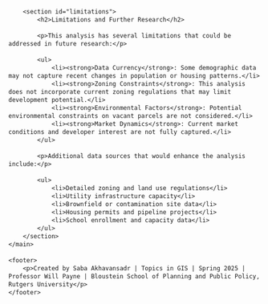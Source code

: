 <!DOCTYPE html>
<html lang="en">
<head>
    <meta charset="UTF-8">
    <meta name="viewport" content="width=device-width, initial-scale=1.0">
    <title>Comprehensive Affordable Housing Development Feasibility Analysis - Clifton, NJ</title>
    <script>
    // Remove unwanted hashtags from URL
    if (window.location.hash) {
        history.replaceState 
            ? window.history.replaceState(null, null, window.location.href.split('#')[0])
            : window.location.hash = '';
    }
    
    // Prevent automatic adding of hash to URL when clicking on headings
    document.addEventListener('DOMContentLoaded', function() {
        // Find all heading elements
        const headings = document.querySelectorAll('h1, h2, h3, h4, h5, h6');
        
        // For each heading
        headings.forEach(function(heading) {
            // Remove any existing links within the heading
            const links = heading.querySelectorAll('a');
            links.forEach(function(link) {
                // Replace the link with its inner content
                link.outerHTML = link.innerHTML;
            });
            
            // Prevent click events from adding hashtags
            heading.addEventListener('click', function(e) {
                e.preventDefault();
                return false;
            });
        });
    });
    </script>
    <style>
        /* Remove anchor links/clip icons from headings */
        .header-link, 
        h1 a, h2 a, h3 a, h4 a, h5 a, h6 a,
        h1 svg, h2 svg, h3 svg, h4 svg, h5 svg, h6 svg {
            display: none !important;
            visibility: hidden !important;
        }
        
        /* Main styles */
        * {
            box-sizing: border-box;
            margin: 0;
            padding: 0;
        }

        body {
            font-family: 'Segoe UI', Tahoma, Geneva, Verdana, sans-serif;
            line-height: 1.6;
            color: #333;
            max-width: 1200px;
            margin: 0 auto;
            padding: 20px;
            background-color: #f9f9f9;
        }
        
        .location-map {
            margin: 30px 0;
            text-align: center;
        }
        
        .location-map img {
            max-width: 70%;
            height: auto;
            margin: 0 auto;
            display: block;
            border: 1px solid #ddd;
            border-radius: 4px;
            box-shadow: 0 2px 4px rgba(0,0,0,0.1);
        }

        header {
            text-align: center;
            margin-bottom: 40px;
            padding: 30px 20px;
            background-color: #2c3e50;
            color: white;
            border-radius: 8px;
            box-shadow: 0 4px 6px rgba(0,0,0,0.1);
        }

        h1, h2, h3 {
            margin-bottom: 15px;
            color: #2c3e50;
        }

        header h1, header h2 {
            color: white;
        }

        section {
            margin-bottom: 40px;
            background-color: white;
            padding: 25px;
            border-radius: 8px;
            box-shadow: 0 2px 4px rgba(0,0,0,0.1);
        }

        .finding {
            margin-bottom: 30px;
        }

        img {
            max-width: 100%;
            height: auto;
            margin: 20px 0;
            border: 1px solid #ddd;
            border-radius: 4px;
            display: block;
        }

        table {
            width: 100%;
            border-collapse: collapse;
            margin: 20px 0;
            font-size: 0.9em;
        }

        table, th, td {
            border: 1px solid #ddd;
        }

        th, td {
            padding: 12px;
            text-align: left;
        }

        th {
            background-color: #f2f2f2;
            font-weight: bold;
        }

        tr:nth-child(even) {
            background-color: #f9f9f9;
        }

        footer {
            text-align: center;
            margin-top: 50px;
            padding: 20px;
            color: #777;
            border-top: 1px solid #ddd;
        }

        .highlight-box {
            background-color: #e8f4f8;
            padding: 15px;
            border-left: 4px solid #3498db;
            margin: 20px 0;
        }

        .conclusion-item {
            margin-bottom: 15px;
            padding-left: 20px;
            position: relative;
        }

        .conclusion-item:before {
            content: "•";
            position: absolute;
            left: 0;
            color: #3498db;
            font-weight: bold;
        }

        @media (max-width: 768px) {
            body {
                padding: 10px;
            }
            
            header, section {
                padding: 15px;
            }
            
            table {
                font-size: 0.8em;
            }
            
            th, td {
                padding: 8px;
            }
        }
    </style>
</head>
<body>
    <header>
        <h1>Affordable Housing Development Feasibility Analysis</h1>
        <h2>Clifton, New Jersey</h2>
    </header>
    
    <main>
        <section id="introduction">
            <h2>Introduction</h2>
            <p>This project analyzes the potential for affordable housing development in Clifton, New Jersey through GIS-based spatial analysis. Using demographic, economic, and land use data, this study identifies priority areas for affordable housing development based on socioeconomic need, transit accessibility, and vacant land availability.</p>
            
            <div class="location-map">
                <h3>Study Area: Clifton, New Jersey</h3>
                <img src="images/NJ_Clifton.jpg" alt="Map showing the location of Clifton in New Jersey">
            </div>
        </section>

        <section id="key-findings">
            <h2>Key Findings</h2>
            
            <div class="finding">
                <h3>Land Use Distribution and Tax Revenue</h3>
                <p>The analysis of Clifton's land use reveals that residential properties dominate the landscape, covering 52.57% of the city's total land area, while generating approximately $222 million in annual tax revenue.</p>
                <img src="images/Property Class.jpg" alt="Categorical Map of Clifton Parcels by Property Class">
                
                <table>
                    <thead>
                        <tr>
                            <th>Property Class</th>
                            <th>Property Type</th>
                            <th>Land Area (Acres)</th>
                            <th>Percentage of Total</th>
                            <th>Annual Tax Revenue</th>
                            <th>Avg Tax per Sq. Ft.</th>
                        </tr>
                    </thead>
                    <tbody>
                        <tr>
                            <td>1</td>
                            <td>Vacant Land</td>
                            <td>139.3</td>
                            <td>2.66%</td>
                            <td>$2,147,974.02</td>
                            <td>$0.35</td>
                        </tr>
                        <tr>
                            <td>15A</td>
                            <td>Public School Property</td>
                            <td>129.3</td>
                            <td>2.47%</td>
                            <td>$0</td>
                            <td>$0.00</td>
                        </tr>
                        <tr>
                            <td>15B</td>
                            <td>Other School Property</td>
                            <td>22.3</td>
                            <td>0.43%</td>
                            <td>$8,661.17</td>
                            <td>$0.01</td>
                        </tr>
                        <tr>
                            <td>15C</td>
                            <td>Public Property</td>
                            <td>315.3</td>
                            <td>6.01%</td>
                            <td>$19,467.84</td>
                            <td>$0.00</td>
                        </tr>
                        <tr>
                            <td>15D</td>
                            <td>Religious & Charitable Property</td>
                            <td>95.8</td>
                            <td>1.83%</td>
                            <td>$13,471.05</td>
                            <td>$0.00</td>
                        </tr>
                        <tr>
                            <td>15E</td>
                            <td>Cemeteries and Graveyards</td>
                            <td>189.9</td>
                            <td>3.62%</td>
                            <td>$0</td>
                            <td>$0.00</td>
                        </tr>
                        <tr>
                            <td>15F</td>
                            <td>Other Exempt properties</td>
                            <td>36.3</td>
                            <td>0.69%</td>
                            <td>$188,779.06</td>
                            <td>$0.12</td>
                        </tr>
                        <tr>
                            <td>2</td>
                            <td>Residential</td>
                            <td>2,755.9</td>
                            <td>52.57%</td>
                            <td>$222,104,426.30</td>
                            <td>$1.85</td>
                        </tr>
                        <tr>
                            <td>3A</td>
                            <td>Farms</td>
                            <td>14.4</td>
                            <td>0.28%</td>
                            <td>$17,295.09</td>
                            <td>$0.03</td>
                        </tr>
                        <tr>
                            <td>4A</td>
                            <td>Commercial</td>
                            <td>651.9</td>
                            <td>12.43%</td>
                            <td>$45,114,041.48</td>
                            <td>$1.59</td>
                        </tr>
                        <tr>
                            <td>4B</td>
                            <td>Industrial</td>
                            <td>668.0</td>
                            <td>12.74%</td>
                            <td>$31,322,155.54</td>
                            <td>$1.08</td>
                        </tr>
                        <tr>
                            <td>4C</td>
                            <td>Apartments</td>
                            <td>131.9</td>
                            <td>2.52%</td>
                            <td>$8,205,775.71</td>
                            <td>$1.43</td>
                        </tr>
                        <tr>
                            <td>5A</td>
                            <td>Class I Railroad Property</td>
                            <td>85.7</td>
                            <td>1.63%</td>
                            <td>$0</td>
                            <td>$0.00</td>
                        </tr>
                        <tr>
                            <td>5B</td>
                            <td>Class II Railroad Property</td>
                            <td>6.7</td>
                            <td>0.13%</td>
                            <td>$0</td>
                            <td>$0.00</td>
                        </tr>
                        <tr>
                            <td><strong>Total</strong></td>
                            <td></td>
                            <td><strong>5,242.7</strong></td>
                            <td><strong>100.0%</strong></td>
                            <td><strong>$309,142,047</strong></td>
                            <td></td>
                        </tr>
                    </tbody>
                </table>

                <div class="highlight-box">
                    <h4>Potential Additional Tax Revenue from Vacant Land Development:</h4>
                    <ul>
                        <li>If developed as Residential: $11,227,129.22</li>
                        <li>If developed as Commercial: $45,114,030.53</li>
                        <li>If developed as Industrial: $31,322,147.39</li>
                        <li>If developed as Apartments: $8,205,776.84</li>
                    </ul>
                </div>
            </div>
            
            <div class="finding">
                <h3>Socioeconomic and Housing Analysis</h3>
                <p>The following maps provide a comprehensive view of Clifton's socioeconomic patterns and housing characteristics, revealing important spatial relationships that inform affordable housing needs.</p>
                
                <style>
                    .map-grid {
                        display: grid;
                        grid-template-columns: 1fr 1fr;
                        grid-gap: 20px;
                        margin: 30px 0;
                    }
                    
                    .map-item {
                        display: flex;
                        flex-direction: column;
                    }
                    
                    .map-item img {
                        width: 100%;
                        height: auto;
                        object-fit: contain;
                    }
                    
                    .map-caption {
                        text-align: center;
                        font-weight: bold;
                        margin-top: 10px;
                    }
                    
                    @media (max-width: 768px) {
                        .map-grid {
                            grid-template-columns: 1fr;
                        }
                    }
                </style>
                
                <div class="map-grid">
                    <div class="map-item">
                        <img src="images/Race.jpg" alt="Racial and Ethnic Composition in Clifton, NJ">
                        <div class="map-caption">Racial and Ethnic Composition</div>
                    </div>
                    <div class="map-item">
                        <img src="images/Rent Burden.jpg" alt="Percent of Renter Households with Housing Cost Burden">
                        <div class="map-caption">Rent Burden Distribution</div>
                    </div>
                    <div class="map-item">
                        <img src="images/Income Distribution.jpg" alt="Income Distribution in Clifton, NJ">
                        <div class="map-caption">Income Distribution</div>
                    </div>
                    <div class="map-item">
                        <img src="images/Housing Occupancy.jpg" alt="Housing Occupancy and Vacancy Patterns">
                        <div class="map-caption">Housing Occupancy Patterns</div>
                    </div>
                    <div class="map-item" style="grid-column: span 2;">
                        <img src="images/Median Household Income.jpg" alt="Median Household Income in Clifton, NJ">
                        <div class="map-caption">Median Household Income</div>
                    </div>
                </div>
                
                <p>The maps reveal several key patterns:</p>
                <ul>
                    <li><strong>Housing Occupancy Patterns:</strong> Owner-occupied units (shown in teal) dominate the western portions of the city, while renter-occupied units (shown in peach) are concentrated in the eastern and central areas.</li>
                    <li><strong>Income Distribution:</strong> Significant income disparities exist across Clifton, with median household incomes ranging from over $119,300 in the western neighborhoods to less than $37,800 in the northeastern section.</li>
                    <li><strong>Housing Cost Burden:</strong> A substantial proportion of Clifton's renters experience housing cost burden, with several census tracts showing that over 66% of renter households spend 30% or more of their income on housing costs.</li>
                    <li><strong>Racial and Ethnic Patterns:</strong> Clifton's eastern neighborhoods show higher concentrations of Hispanic or Latino populations, correlating with areas of higher housing cost burden.</li>
                </ul>
            </div>
        </section>

        <section id="vacant-land-analysis">
            <h2>Vacant Land Analysis</h2>

            <div class="finding">
                <h3>Spatial Distribution of Vacant Parcels</h3>
                <p>Vacant parcels in Clifton are not randomly distributed but show distinct clustering patterns along major transportation corridors and in areas with lower land values. The choropleth map below shows the land value per square foot across Clifton, with vacant parcels highlighted in magenta.</p>
                <img src="images/Land Value.jpg" alt="Choropleth Map of Clifton Parcels by Land Value per Sq. Ft">
            </div>

            <div class="finding">
                <h3>Transit Accessibility</h3>
                <p>The analysis of transit accessibility was conducted using ESRI's Network Analyst tool to evaluate pedestrian connectivity to public transportation. Service areas were calculated to precisely delineate zones within a 0.25-mile walking distance of bus stops and a 1.0-mile walking distance of train stations, accounting for the actual street network rather than simple Euclidean distance. This methodology provides a more accurate representation of transit accessibility that reflects real-world pedestrian movement patterns.</p>
                <img src="images/Transit_Accessibility.jpg" alt="Map of Clifton Vacant Parcels by Transit Accessibility">
                
                <h3>Spatial Clustering of Public Transit</h3>
                <p>To further understand the spatial distribution of public transit in Clifton, Optimized Hot Spot Analysis was performed. This geostatistical method identifies statistically significant spatial clusters of high values (hot spots) and low values (cold spots) using the Getis-Ord Gi* statistic. The analysis reveals three distinct hot spot clusters of transit service concentration within Clifton, with the most intense clustering (99% confidence) appearing in the northeastern section of the city. These high-confidence hot spots represent areas where transit accessibility is significantly higher than would be expected by random chance, indicating strategic opportunities for transit-oriented affordable housing development.</p>
                <img src="images/Clifton OHSA.jpg" alt="Spatial Clustering of Public Transit Concentration in Clifton">
                
                <p>The hot spot analysis reinforces the transit accessibility findings by quantitatively identifying areas where multiple transit routes converge, creating nodes of exceptional connectivity. The northeastern cluster, in particular, corresponds with areas of higher housing need scores, creating an ideal intersection of transit access and affordable housing demand. These statistically significant clusters should be prioritized when considering locations for transit-oriented affordable housing development.</p>
            </div>
        </section>

        <section id="need-score">
            <h2>Affordable Housing Development Opportunities</h2>

            <div class="finding">
                <h3>Need Score Methodology</h3>
                <p>To identify priority areas for affordable housing development, a composite "Need Score" was created by normalizing and combining four key indicators:</p>
                
                <ol>
                    <li><strong>Rent Burden</strong>: Percentage of renter households spending 30% or more of income on rent</li>
                    <li><strong>Owner Burden</strong>: Percentage of owner households spending 30% or more on housing costs</li>
                    <li><strong>Low-Income Population</strong>: Percentage of households with annual income below $75,000</li>
                    <li><strong>Demographic Composition</strong>: Percentage of people of color</li>
                </ol>
                
                <p>Each indicator was normalized using min-max scaling to create a 0-1 scale:</p>
                <pre>Normalized_Value = (Raw_Value - Minimum_Value) / (Maximum_Value - Minimum_Value)</pre>
                
                <p>The Need Score was calculated as the average of the four normalized indicators:</p>
                <pre>Need_Score = (Norm_RentBurden + Norm_OwnerBurden + Norm_LowIncome + Norm_POC) / 4</pre>
            </div>

            <div class="finding">
                <h3>Priority Areas for Development</h3>
                <p>The combined analysis of Need Score and vacant parcel distribution identifies several high-priority areas for affordable housing development, particularly in the eastern and central portions of Clifton. In our site selection methodology, we prioritized municipally-owned vacant parcels to streamline development by avoiding potential condemnation proceedings and associated legal complexities. The analysis identified only two municipal vacant parcels within the study area.</p>
                
                <img src="images/Vacant_Parcels_Need_Score.jpg" alt="Target Areas for Affordable Housing Development">
            </div>

            <div class="finding">
                <h3>Where to Build Next? Multi-Criteria Evaluation of Housing Development</h3>
                <p>By overlaying transit accessibility with municipal vacant parcels and Need Score, the analysis identifies specific opportunities for transit-oriented affordable housing development. The parcel located in the north-central region emerging as the optimal development site, based on multiple criteria:</p>
    
                <ul>
                    <li>Strategic location within a census tract exhibiting high affordable housing need scores</li>
                    <li>Exceptional transit connectivity with proximity to multiple bus stops, enhancing accessibility for transit-dependent residents</li>
                    <li>Potential for integration with existing community infrastructure and services</li>
                </ul>
                
                <img src="images/Transit_Oriented.jpg" alt="Identifying Transit-Oriented Affordable Housing Opportunities">
            </div>
        </section>


<section id="vacant-site-analysis">
    <h2>Historical Analysis of Clifton Railroad Corporation Site (1995-2024)</h2>
    
    <div class="finding">
        <h3>Introduction</h3>
        <p>This analysis examines the historical transformation of the Clifton Railroad Corporation site in Clifton, New Jersey, through a chronological study of satellite imagery spanning nearly three decades. The site, encompassing 3.076 acres of land, represents a significant opportunity for affordable housing development due to its location, moderate size, and evolving usage patterns over time.</p>
    </div>

    <div class="finding">
        <h3>Past: Active Industrial Operations (1995)</h3>
        <img src="images/site-1995.jpg" alt="Clifton Railroad Corporation site in 1995" class="full-width-image">
        <p>The 1995 black and white satellite image reveals an actively functioning industrial site characteristic of mid-to-late 20th century rail operations in northern New Jersey. Key features visible in this earliest image include:</p>
        
        <ul>
            <li>Multiple large warehouse structures with distinctive long, rectangular footprints</li>
            <li>Extensive paved areas used for vehicle and material storage</li>
            <li>Clear signs of industrial activity throughout the property</li>
            <li>A well-defined operational footprint extending across the full parcel</li>
            <li>Adjacent residential neighborhoods with clear boundaries from the industrial zone</li>
        </ul>
        
        <p>During this period, Clifton's industrial corridor, which includes this site, played an important role in the regional economy. The railroad infrastructure facilitated the movement of goods and materials, supporting manufacturing and distribution activities throughout Passaic County.</p>
    </div>
    
    <div class="finding">
        <h3>Transition Period: Early Signs of Change (2010)</h3>
        <img src="images/site-2010.jpg" alt="Clifton Railroad Corporation site in 2010" class="full-width-image">
        <p>By 2010, the color satellite imagery shows notable changes to the site, marking the beginning of a transition in its usage patterns:</p>
        
        <ul>
            <li>Warehouse structures remain intact, maintaining their original configuration</li>
            <li>More clearly defined storage areas and vehicle parking zones</li>
            <li>Some sections show reduced activity compared to the 1995 image</li>
            <li>Surrounding residential areas remain stable with little apparent change</li>
            <li>Increased vegetation visible along the site periphery</li>
        </ul>
        
        <p>This transition period coincides with broader economic shifts affecting industrial properties throughout northern New Jersey. While the site maintained operational functionality, the imagery suggests a less intensive use of certain areas compared to the earlier period.</p>
    </div>
    
    <div class="finding">
        <h3>Recent Past: Declining Industrial Activity (2020)</h3>
        <img src="images/site-2020.jpg" alt="Clifton Railroad Corporation site in 2020" class="full-width-image">
        <p>The 2020 satellite image demonstrates more pronounced changes to the site's usage:</p>
        
        <ul>
            <li>Continued operation of the main warehouse structures</li>
            <li>Significantly fewer vehicles and containers visible on the property</li>
            <li>Larger portions of the site appear underutilized</li>
            <li>Some areas showing apparent disuse or reduced maintenance</li>
            <li>Greater vegetation encroachment in peripheral areas</li>
            <li>Unchanged residential context surrounding the site</li>
        </ul>
        
        <p>This period reflects the continued decline in traditional industrial activities that has affected many similar properties in the region. While the site maintains some operational aspects, the imagery indicates substantial portions no longer support intensive industrial use.</p>
    </div>
    
    <div class="finding">
        <h3>Present Conditions: Underutilization and Opportunity (2024)</h3>
        <img src="images/site-2024.jpg" alt="Clifton Railroad Corporation site in 2024" class="full-width-image">
        <p>The most recent imagery from 2024 shows further evolution of the site:</p>
        
        <ul>
            <li>Warehouse structures still present but with visible signs of reduced activity</li>
            <li>Substantially decreased vehicle and material storage</li>
            <li>Large sections appear vacant or minimally utilized</li>
            <li>Maintained access to transportation infrastructure</li>
            <li>Stable surrounding residential context</li>
            <li>Continued integration with the urban fabric of Clifton</li>
        </ul>
        
        <p>The current state of the property reflects both the challenges and opportunities facing former industrial sites in urban New Jersey. While active operations have diminished, the site retains valuable characteristics including its size, location, and existing infrastructure.</p>
    </div>
    
    <div class="finding">
        <h3>Future Potential: Transit-Oriented Affordable Housing</h3>
        <p>Based on the observed transformation over nearly three decades, this site presents compelling opportunities for redevelopment, particularly for affordable housing. Key factors supporting this potential include:</p>
        
        <div class="potential-factors">
            <div class="factor-card">
                <h4>Strategic Location</h4>
                <ul>
                    <li>Positioned between established residential neighborhoods</li>
                    <li>Proximity to commercial corridors along major roadways</li>
                    <li>Access to transportation infrastructure</li>
                    <li>Integration with the existing urban fabric</li>
                </ul>
            </div>
            
            <div class="factor-card">
                <h4>Transit Accessibility</h4>
                <ul>
                    <li>Multiple NJ Transit bus routes serve the surrounding area</li>
                    <li>Connectivity to regional transportation networks</li>
                    <li>Potential for transit-oriented development</li>
                </ul>
            </div>
            
            <div class="factor-card">
                <h4>Development Potential</h4>
                <ul>
                    <li>Moderate site size of 3.076 acres - ideal for a compact, efficient housing development</li>
                    <li>Sufficient area to accommodate 90-150 affordable housing units (depending on density, design, and parking requirements)</li>
                    <li>Existing infrastructure including utilities and access points</li>
                    <li>Relatively flat topography suitable for construction</li>
                    <li>Potential for cohesive, single-phase development given the manageable site size</li>
                </ul>
            </div>
            
            <div class="factor-card">
                <h4>Community Integration</h4>
                <ul>
                    <li>Natural extension of surrounding residential zones</li>
                    <li>Opportunity to enhance neighborhood connectivity</li>
                    <li>Potential to add community amenities lacking in the area</li>
                </ul>
            </div>
        </div>
    </div>
    
    <div class="finding">
        <h3>Implementation Considerations</h3>
        <p>While the site offers significant potential, several important factors would need addressing in any redevelopment planning:</p>
        
        <div class="implementation-considerations">
            <div class="consideration">
                <h4>1. Environmental Assessment</h4>
                <ul>
                    <li>Former industrial sites typically require environmental study</li>
                    <li>Potential remediation needs based on historical rail usage</li>
                    <li>Opportunity for brownfield redevelopment funding</li>
                </ul>
            </div>
            
            <div class="consideration">
                <h4>2. Community Engagement</h4>
                <ul>
                    <li>Involvement of surrounding neighborhoods in planning process</li>
                    <li>Assessment of local housing needs and preferences</li>
                    <li>Integration with existing community character</li>
                </ul>
            </div>
            
            <div class="consideration">
                <h4>3. Infrastructure Capacity</h4>
                <ul>
                    <li>Evaluation of utility systems to support residential conversion</li>
                    <li>Transportation impact analysis</li>
                    <li>Stormwater management assessment</li>
                </ul>
            </div>
            
            <div class="consideration">
                <h4>4. Development Efficiency</h4>
                <ul>
                    <li>At 3.076 acres, the site is an optimal size for a single-phase affordable housing project</li>
                    <li>Small enough to be financially manageable for municipal or non-profit developers</li>
                    <li>Large enough to achieve economies of scale in construction</li>
                    <li>Suitable for comprehensive rather than phased development</li>
                    <li>Potential for quicker implementation timeline compared to larger properties</li>
                </ul>
            </div>
        </div>
    </div>
    
    <div class="finding">
        <h3>Conclusion</h3>
        <div class="conclusion-box">
            <p>The Clifton Railroad Corporation site illustrates the evolution of industrial properties in northern New Jersey over recent decades. From active industrial operations in 1995 to the current underutilized state in 2024, the changes visible in satellite imagery reflect broader economic transitions affecting similar properties throughout the region.</p>
            <p>The site now presents a significant opportunity for affordable housing development that could leverage existing infrastructure and transit accessibility while addressing community needs. At 3.076 acres, it offers an ideal scale for an efficient affordable housing project - large enough to make a meaningful impact on housing availability but small enough to be financially feasible for municipal or non-profit developers. Through thoughtful planning that respects both the site's industrial heritage and its urban context, this compact property could transform from an underutilized industrial remnant to a vibrant residential community serving Clifton's future.</p>
        </div>
    </div>
</section>

<style>
    /* Styles for the vacant site analysis section */
    #vacant-site-analysis {
        margin: 40px 0;
        padding: 20px;
        background-color: white;
        border-radius: 8px;
        box-shadow: 0 2px 4px rgba(0,0,0,0.1);
    }
    
    #vacant-site-analysis h2 {
        color: #2c3e50;
        margin-bottom: 30px;
        border-bottom: 2px solid #f5f5f5;
        padding-bottom: 10px;
    }
    
    #vacant-site-analysis h3 {
        color: #2c3e50;
        margin: 25px 0 15px 0;
    }
    
    #vacant-site-analysis h4 {
        color: #3498db;
        margin: 15px 0 10px 0;
    }
    
    .finding {
        margin-bottom: 30px;
    }
    
    .full-width-image {
        width: 100%;
        height: auto;
        margin: 15px 0;
        border: 1px solid #ddd;
        border-radius: 4px;
    }
    
    .potential-factors {
        display: grid;
        grid-template-columns: repeat(2, 1fr);
        grid-gap: 20px;
        margin: 20px 0;
    }
    
    .factor-card {
        background-color: #f5f5f5;
        border-left: 4px solid #3498db;
        padding: 15px;
        border-radius: 0 4px 4px 0;
    }
    
    .implementation-considerations {
        display: grid;
        grid-template-columns: repeat(2, 1fr);
        grid-gap: 20px;
        margin: 20px 0;
    }
    
    .consideration {
        background-color: #f5f5f5;
        border-left: 4px solid #cc2e80;
        padding: 15px;
        border-radius: 0 4px 4px 0;
    }
    
    .conclusion-box {
        background-color: #e8f4f8;
        padding: 20px;
        border-left: 4px solid #3498db;
        border-radius: 0 4px 4px 0;
    }
    
    ul {
        padding-left: 20px;
        margin-bottom: 15px;
    }
    
    li {
        margin-bottom: 5px;
    }
    
    @media (max-width: 768px) {
        .potential-factors,
        .implementation-considerations {
            grid-template-columns: 1fr;
        }
    }
</style>

<section id="financial-analysis">
        <h2>Financial Feasibility Analysis</h2>
        
        <div class="finding">
            <h3>Development Overview</h3>
            <p>Based on the site analysis of the 3.076-acre Clifton Railroad Corporation property, this financial feasibility study models a 120-unit mixed-income affordable housing development. The project leverages Low-Income Housing Tax Credits (LIHTC) and multiple funding sources to create housing affordable to residents earning 30-60% of Area Median Income (AMI).</p>
            
            <!-- Key Metrics Dashboard -->
            <div class="metrics-dashboard">
                <div class="metric-card">
                    <div class="metric-icon">🏗️</div>
                    <h4>Total Development Cost</h4>
                    <span class="metric-value">$36.8M</span>
                    <span class="metric-detail">$306,638 per unit • $329.72 per sq ft</span>
                </div>

                <div class="metric-card">
                    <div class="metric-icon">💰</div>
                    <h4>Net Operating Income</h4>
                    <span class="metric-value">$1.09M</span>
                    <span class="metric-detail">63.3% of revenue • $760 per unit/month</span>
                </div>

                <div class="metric-card">
                    <div class="metric-icon">📊</div>
                    <h4>Debt Coverage Ratio</h4>
                    <span class="metric-value">1.57</span>
                    <span class="metric-detail">Above 1.20 requirement • Strong coverage</span>
                </div>

                <div class="metric-card">
                    <div class="metric-icon">🌟</div>
                    <h4>Economic Impact</h4>
                    <span class="metric-value">$1.86M</span>
                    <span class="metric-detail">Annual local impact • 195 permanent jobs</span>
                </div>
            </div>
        </div>

        <!-- Tabbed Financial Analysis -->
        <div class="financial-tabs">
            <nav class="tab-nav">
                <button class="tab-button active" onclick="showTab('development-costs')">Development Costs</button>
                <button class="tab-button" onclick="showTab('funding-sources')">Funding Sources</button>
                <button class="tab-button" onclick="showTab('unit-mix')">Unit Mix</button>
                <button class="tab-button" onclick="showTab('proforma-15yr')">15-Year Proforma</button>
                <button class="tab-button" onclick="showTab('economic-impact')">Economic Impact</button>
                <button class="tab-button" onclick="showTab('risk-analysis')">Risk Analysis</button>
            </nav>
            
            <div class="tab-content">
                <!-- Development Costs Tab -->
                <div id="development-costs" class="tab-panel active">
                    <h3>Development Cost Analysis</h3>
                    <table class="financial-table">
                        <thead>
                            <tr>
                                <th>Cost Category</th>
                                <th>Unit Cost/sq ft</th>
                                <th>Quantity</th>
                                <th>Total Cost</th>
                                <th>% of Total</th>
                            </tr>
                        </thead>
                        <tbody>
                            <tr>
                                <td><strong>Land Acquisition</strong></td>
                                <td>$15</td>
                                <td>133,990 sq ft</td>
                                <td class="currency">$2,009,850</td>
                                <td class="percentage">5.46%</td>
                            </tr>
                            <tr>
                                <td><strong>Site Preparation & Remediation</strong></td>
                                <td>$25</td>
                                <td>133,990 sq ft</td>
                                <td class="currency">$3,349,750</td>
                                <td class="percentage">9.10%</td>
                            </tr>
                            <tr>
                                <td><strong>Hard Costs</strong></td>
                                <td></td>
                                <td></td>
                                <td class="currency"></td>
                                <td class="percentage"></td>
                            </tr>
                            <tr>
                                <td style="padding-left: 20px;">1BR Units (42 × 750 sq ft)</td>
                                <td>$210</td>
                                <td>31,500 sq ft</td>
                                <td class="currency">$6,615,000</td>
                                <td class="percentage">17.98%</td>
                            </tr>
                            <tr>
                                <td style="padding-left: 20px;">2BR Units (48 × 950 sq ft)</td>
                                <td>$200</td>
                                <td>45,600 sq ft</td>
                                <td class="currency">$9,120,000</td>
                                <td class="percentage">24.78%</td>
                            </tr>
                            <tr>
                                <td style="padding-left: 20px;">3BR Units (30 × 1,150 sq ft)</td>
                                <td>$190</td>
                                <td>34,500 sq ft</td>
                                <td class="currency">$6,555,000</td>
                                <td class="percentage">17.81%</td>
                            </tr>
                            <tr class="subtotal-row">
                                <td><strong>Hard Costs Subtotal</strong></td>
                                <td></td>
                                <td>111,600 sq ft</td>
                                <td class="currency">$22,480,000</td>
                                <td class="percentage">61.09%</td>
                            </tr>
                              <tr>
                                <td><strong>Soft Costs</strong></td>
                                <td></td>
                                <td></td>
                                <td class="currency"></td>
                                <td class="percentage"></td>
                            </tr>
                            <tr>
                                <td style="padding-left: 20px;">Architecture & Engineering</td>
                                <td>8% of hard costs</td>
                                <td></td>
                                <td class="currency">$1,798,400</td>
                                <td class="percentage">4.89%</td>
                            </tr>
                            <tr>
                                <td style="padding-left: 20px;">Legal & Professional</td>
                                <td>2% of hard costs</td>
                                <td></td>
                                <td class="currency">$449,600</td>
                                <td class="percentage">1.22%</td>
                            </tr>
                            <tr>
                                <td style="padding-left: 20px;">Developer Fee</td>
                                <td>15% of hard costs</td>
                                <td></td>
                                <td class="currency">$3,372,000</td>
                                <td class="percentage">9.16%</td>
                            </tr>
                            <tr>
                                <td style="padding-left: 20px;">Construction Financing</td>
                                <td>3% of Total Cost</td>
                                <td></td>
                                <td class="currency">$1,912,906</td>
                                <td class="percentage">5.20%</td>
                            </tr>
                            <tr>
                                <td style="padding-left: 20px;">Permits & Impact Fees</td>
                                <td>$2,500 / Unit</td>
                                <td>120 Units</td>
                                <td class="currency">$300,000</td>
                                <td class="percentage">0.82%</td>
                            </tr>
                             <tr>
                                <td style="padding-left: 20px;">Contingency</td>
                                <td>5% of Hard Costs</td>
                                <td></td>
                                <td class="currency">$1,124,000</td>
                                <td class="percentage">3.05%</td>
                            </tr>
                             <tr class="subtotal-row">
                                <td><strong>Soft Costs Subtotal</strong></td>
                                <td></td>
                                <td></td>
                                <td class="currency">$8,956,906</td>
                                <td class="percentage">24.34%</td>
                            </tr>
                            <tr class="total-row">
                                <td><strong>TOTAL DEVELOPMENT COST</strong></td>
                                <td></td>
                                <td>120 units</td>
                                <td class="currency">$36,796,506</td>
                                <td class="percentage">100.00%</td>
                            </tr>
                        </tbody>
                    </table>
                </div>

                <!-- Funding Sources Tab -->
                <div id="funding-sources" class="tab-panel">
                    <h3>Capital Stack & Funding Sources</h3>
                    <table class="financial-table">
                        <thead>
                            <tr>
                                <th>Funding Source</th>
                                <th>Amount</th>
                                <th>% of Total</th>
                                <th>Terms</th>
                                <th>Notes</th>
                            </tr>
                        </thead>
                        <tbody>
                            <tr class="highlight-row">
                                <td><strong>Low-Income Housing Tax Credits (LIHTC)</strong></td>
                                <td class="currency">$16,560,000</td>
                                <td class="percentage">45.00%</td>
                                <td>9% credits syndicated to equity investors, 30-year compliance</td>
                                <td>Primary equity source</td>
                            </tr>
                            <tr>
                                <td>Construction-to-Permanent Loan</td>
                                <td class="currency">$9,200,000</td>
                                <td class="percentage">25.00%</td>
                                <td>6.5% interest, 30-year amortization</td>
                                <td>Bank financing (Subject to NOI and DSCR sizing)</td>
                            </tr>
                            <tr>
                                <td>New Jersey Housing Trust Fund</td>
                                <td class="currency">$3,680,000</td>
                                <td class="percentage">10.00%</td>
                                <td>0% interest, 30-year term</td>
                                <td>Gap financing</td>
                            </tr>
                            <tr>
                                <td>HOME Investment Partnerships</td>
                                <td class="currency">$2,940,000</td>
                                <td class="percentage">7.99%</td>
                                <td>0% interest, deferred payment</td>
                                <td>Federal subsidy</td>
                            </tr>
                            <tr>
                                <td>Deferred Developer Fee (DDF)</td>
                                <td class="currency">$2,946,506</td>
                                <td class="percentage">8.01%</td>
                                <td>Equity contribution</td>
                                <td>Repaid from project cash flow over time</td>
                            </tr>
                            <tr>
                                <td>Developer Equity</td>
                                <td class="currency">$1,470,000</td>
                                <td class="percentage">3.99%</td>
                                <td>Equity contribution</td>
                                <td>Developer investment</td>
                            </tr>
                            <tr class="total-row">
                                <td><strong>TOTAL FUNDING</strong></td>
                                <td class="currency"><strong>$36,796,506</strong></td>
                                <td class="percentage"><strong>100.00%</strong></td>
                                <td></td>
                                <td></td>
                            </tr>
                        </tbody>
                    </table>
                    
                    <div class="highlight-box">
                        <h4>Financing Strategy</h4>
                        <p>The capital stack leverages multiple public funding sources to minimize debt service and maintain long-term affordability. LIHTC equity provides nearly half of total funding, while soft loans from state and federal programs reduce interest burden.</p>
                    </div>
                </div>

                <!-- Unit Mix Tab -->
                <div id="unit-mix" class="tab-panel">
                    <h3>Unit Mix & Affordability Structure</h3>
                    
                    <div class="metric-grid">
                        <div class="metric-box">
                            <h4>Total Units</h4>
                            <div class="value">120</div>
                        </div>
                        <div class="metric-box">
                            <h4>Total Sq Ft</h4>
                            <div class="value">111,600</div>
                        </div>
                        <div class="metric-box">
                            <h4>Annual Rent Revenue</h4>
                            <div class="value">$1.82M</div>
                        </div>
                        <div class="metric-box">
                            <h4>Average Rent</h4>
                            <div class="value">$1,264</div>
                        </div>
                    </div>
                    
                    <table class="financial-table">
                        <thead>
                            <tr>
                                <th>Unit Type</th>
                                <th>Count</th>
                                <th>Sq Ft</th>
                                <th>AMI Level</th>
                                <th>Max Income</th>
                                <th>Max Rent</th>
                                <th>Annual Revenue</th>
                            </tr>
                        </thead>
                        <tbody>
                            <tr class="highlight-row">
                                <td><strong>1BR Units</strong></td>
                                <td><strong>42</strong></td>
                                <td>750</td>
                                <td></td>
                                <td></td>
                                <td></td>
                                <td class="currency"><strong>$546,552</strong></td>
                            </tr>
                            <tr>
                                <td style="padding-left: 20px;">30% AMI</td>
                                <td>14</td>
                                <td>750</td>
                                <td>30%</td>
                                <td>$28,800</td>
                                <td>$720</td>
                                <td class="currency">$120,960</td>
                            </tr>
                            <tr>
                                <td style="padding-left: 20px;">40% AMI</td>
                                <td>10</td>
                                <td>750</td>
                                <td>40%</td>
                                <td>$38,400</td>
                                <td>$1,028</td>
                                <td class="currency">$123,360</td>
                            </tr>
                            <tr>
                                <td style="padding-left: 20px;">50% AMI</td>
                                <td>10</td>
                                <td>750</td>
                                <td>50%</td>
                                <td>$48,000</td>
                                <td>$1,285</td>
                                <td class="currency">$154,200</td>
                            </tr>
                            <tr>
                                <td style="padding-left: 20px;">60% AMI</td>
                                <td>8</td>
                                <td>750</td>
                                <td>60%</td>
                                <td>$57,600</td>
                                <td>$1,542</td>
                                <td class="currency">$148,032</td>
                            </tr>
                            <tr class="highlight-row">
                                <td><strong>2BR Units</strong></td>
                                <td><strong>48</strong></td>
                                <td>950</td>
                                <td></td>
                                <td></td>
                                <td></td>
                                <td class="currency"><strong>$742,872</strong></td>
                            </tr>
                            <tr>
                                <td style="padding-left: 20px;">30% AMI</td>
                                <td>16</td>
                                <td>950</td>
                                <td>30%</td>
                                <td>$32,910</td>
                                <td>$823</td>
                                <td class="currency">$158,016</td>
                            </tr>
                            <tr>
                                <td style="padding-left: 20px;">40% AMI</td>
                                <td>12</td>
                                <td>950</td>
                                <td>40%</td>
                                <td>$43,880</td>
                                <td>$1,234</td>
                                <td class="currency">$177,696</td>
                            </tr>
                            <tr>
                                <td style="padding-left: 20px;">50% AMI</td>
                                <td>10</td>
                                <td>950</td>
                                <td>50%</td>
                                <td>$54,850</td>
                                <td>$1,542</td>
                                <td class="currency">$185,040</td>
                            </tr>
                            <tr>
                                <td style="padding-left: 20px;">60% AMI</td>
                                <td>10</td>
                                <td>950</td>
                                <td>60%</td>
                                <td>$65,820</td>
                                <td>$1,851</td>
                                <td class="currency">$222,120</td>
                            </tr>
                            <tr class="highlight-row">
                                <td><strong>3BR Units</strong></td>
                                <td><strong>30</strong></td>
                                <td>1,150</td>
                                <td></td>
                                <td></td>
                                <td></td>
                                <td class="currency"><strong>$530,328</strong></td>
                            </tr>
                            <tr>
                                <td style="padding-left: 20px;">30% AMI</td>
                                <td>10</td>
                                <td>1,150</td>
                                <td>30%</td>
                                <td>$37,020</td>
                                <td>$926</td>
                                <td class="currency">$111,120</td>
                            </tr>
                            <tr>
                                <td style="padding-left: 20px;">40% AMI</td>
                                <td>8</td>
                                <td>1,150</td>
                                <td>40%</td>
                                <td>$49,360</td>
                                <td>$1,426</td>
                                <td class="currency">$136,896</td>
                            </tr>
                            <tr>
                                <td style="padding-left: 20px;">50% AMI</td>
                                <td>6</td>
                                <td>1,150</td>
                                <td>50%</td>
                                <td>$61,700</td>
                                <td>$1,782</td>
                                <td class="currency">$128,304</td>
                            </tr>
                            <tr>
                                <td style="padding-left: 20px;">60% AMI</td>
                                <td>6</td>
                                <td>1,150</td>
                                <td>60%</td>
                                <td>$74,040</td>
                                <td>$2,139</td>
                                <td class="currency">$154,008</td>
                            </tr>
                            <tr class="total-row">
                                <td><strong>TOTAL PROJECT</strong></td>
                                <td><strong>120</strong></td>
                                <td><strong>111,600</strong></td>
                                <td></td>
                                <td></td>
                                <td></td>
                                <td class="currency"><strong>$1,819,752</strong></td>
                            </tr>
                        </tbody>
                    </table>
                    
                    <div class="highlight-box">
                        <h4>Affordability Distribution</h4>
                        <ul>
                            <li><strong>30% AMI Units:</strong> 40 units (33.3%) - Extremely low income households</li>
                            <li><strong>40% AMI Units:</strong> 30 units (25.0%) - Very low income households</li>
                            <li><strong>50% AMI Units:</strong> 26 units (21.7%) - Low income households</li>
                            <li><strong>60% AMI Units:</strong> 24 units (20.0%) - Moderate income households</li>
                        </ul>
                        <p><strong>100% of units</strong> serve households earning 60% or less of Area Median Income, ensuring deep affordability and LIHTC compliance.</p>
                    </div>
                </div>

                <!-- 15-Year Proforma Tab -->
                <div id="proforma-15yr" class="tab-panel">
                    <h3>15-Year Financial Proforma</h3>
                    
                    <div class="proforma-assumptions">
                        <h4>Key Assumptions</h4>
                        <div class="assumptions-grid">
                            <div class="assumption-box">
                                <strong>Annual Rent Growth:</strong> <span id="rentGrowthDisplay">2.0%</span>
                            </div>
                            <div class="assumption-box">
                                <strong>Operating Expense Growth:</strong> <span id="expenseGrowthDisplay">3.0%</span>
                            </div>
                            <div class="assumption-box">
                                <strong>Vacancy Rate:</strong> <span id="vacancyRateDisplay">5.0%</span>
                            </div>
                            <div class="assumption-box">
                                <strong>Interest Rate:</strong> <span id="interestRateDisplay">6.5%</span>
                            </div>
                        </div>
                    </div>

                    <div class="proforma-controls">
                        <h4>Adjust Assumptions</h4>
                        <div class="control-group">
                            <label>Rent Growth (%):</label>
                            <input type="number" id="rentGrowth" value="2.0" step="0.1" min="0" max="10" onchange="updateProforma()">
                        </div>
                        <div class="control-group">
                            <label>Expense Growth (%):</label>
                            <input type="number" id="expenseGrowth" value="3.0" step="0.1" min="0" max="10" onchange="updateProforma()">
                        </div>
                        <div class="control-group">
                            <label>Vacancy Rate (%):</label>
                            <input type="number" id="vacancyRate" value="5.0" step="0.1" min="0" max="20" onchange="updateProforma()">
                        </div>
                        <div class="control-group">
                            <label>Interest Rate (%):</label>
                            <input type="number" id="interestRate" value="6.5" step="0.1" min="3" max="12" onchange="updateProforma()">
                        </div>
                    </div>

                    <div class="proforma-table-container">
                        <table class="financial-table" id="proformaTable">
                            <!-- Table will be generated by JavaScript -->
                        </table>
                    </div>

                    <div class="proforma-summary" id="proformaSummary">
                        <!-- Summary metrics will be generated by JavaScript -->
                    </div>
                </div>

                <!-- Economic Impact Tab -->
                <div id="economic-impact" class="tab-panel">
                    <h3>Economic Impact Assessment</h3>
                    <table class="financial-table">
                        <thead>
                            <tr>
                                <th>Impact Category</th>
                                <th>Annual Value</th>
                                <th>One-Time Value</th>
                                <th>Description</th>
                            </tr>
                        </thead>
                        <tbody>
                            <tr>
                                <td>Property Tax Revenue</td>
                                <td class="currency">$114,280</td>
                                <td></td>
                                <td>6.28% PILOT rate under Long-Term Tax Exemption</td>
                            </tr>
                            <tr>
                                <td>Construction Jobs</td>
                                <td></td>
                                <td class="currency">$22,777,000</td>
                                <td>195 jobs × $32.09/hour × 2,080 hours × 1.75 years</td>
                            </tr>
                            <tr>
                                <td>Permanent Jobs</td>
                                <td class="currency">$195,000</td>
                                <td></td>
                                <td>Property management, maintenance (3 FTE)</td>
                            </tr>
                            <tr>
                                <td>Local Spending Multiplier</td>
                                <td class="currency">$1,555,200</td>
                                <td></td>
                                <td>120 households × $1,080/month spending</td>
                            </tr>
                            <tr>
                                <td>School Impact Fee</td>
                                <td></td>
                                <td class="currency">$180,000</td>
                                <td>$1,500 per unit school impact fee</td>
                            </tr>
                            <tr class="total-row">
                                <td><strong>TOTAL IMPACT</strong></td>
                                <td class="currency">$1,864,480</td>
                                <td class="currency">$22,957,000</td>
                                <td></td>
                            </tr>
                        </tbody>
                    </table>
                    
                    <div class="highlight-box">
                        <h4>Community Benefits</h4>
                        <ul>
                            <li><strong>$45,000 annual property tax savings</strong> through PILOT agreement vs. full taxation</li>
                            <li><strong>110 direct construction jobs</strong> and $11.5 million in construction wages</li>
                            <li><strong>Affordable housing for 120 families</strong> earning 30-60% of Area Median Income</li>
                        </ul>
                    </div>
                </div>

                <!-- Risk Analysis Tab -->
                <div id="risk-analysis" class="tab-panel">
                    <h3>Risk Analysis and Sensitivity Testing</h3>
                    
                    <h4>Break-Even Analysis</h4>
                    <table class="financial-table">
                        <thead>
                            <tr>
                                <th>Metric</th>
                                <th>Break-Even Point</th>
                                <th>Current Performance</th>
                                <th>Safety Margin</th>
                            </tr>
                        </thead>
                        <tbody>
                            <tr>
                                <td>Occupancy Rate</td>
                                <td>73.21%</td>
                                <td>95%</td>
                                <td class="currency">21.79%</td>
                            </tr>
                            <tr>
                                <td>Average Rent</td>
                                <td>$974</td>
                                <td>$1,264</td>
                                <td class="currency">$290</td>
                            </tr>
                            <tr>
                                <td>Operating Expense Ratio</td>
                                <td>59.6%</td>
                                <td>36.70%</td>
                                <td class="currency">22.94%</td>
                            </tr>
                        </tbody>
                    </table>
                    
                    <h4>Scenario Analysis</h4>
                    <table class="financial-table">
                        <thead>
                            <tr>
                                <th>Scenario</th>
                                <th>Occupancy</th>
                                <th>Avg Rent</th>
                                <th>NOI</th>
                                <th>DSCR</th>
                            </tr>
                        </thead>
                        <tbody>
                            <tr class="highlight-row">
                                <td><strong>Base Case</strong></td>
                                <td>95.0%</td>
                                <td>$1,264</td>
                                <td class="currency">$1,094,308</td>
                                <td>1.57</td>
                            </tr>
                            <tr>
                                <td>Conservative</td>
                                <td>90.0%</td>
                                <td>$1,264</td>
                                <td class="currency">$1,003,364</td>
                                <td>1.44</td>
                            </tr>
                            <tr>
                                <td>Rent Stress</td>
                                <td>95.0%</td>
                                <td>$1,100</td>
                                <td class="currency">$858,508</td>
                                <td>1.23</td>
                            </tr>
                            <tr>
                                <td>Break-Even</td>
                                <td>73.2%</td>
                                <td>$1,264</td>
                                <td class="currency">$697,803</td>
                                <td>1.00</td>
                            </tr>
                        </tbody>
                    </table>
                </div>
            </div>
        </div>
    </section>

    <!-- Add the required CSS and JavaScript -->
    <style>
        /* Financial Analysis Styles */
        #financial-analysis {
            margin: 40px 0;
        }

        .metrics-dashboard {
            display: grid;
            grid-template-columns: repeat(auto-fit, minmax(250px, 1fr));
            gap: 1.5rem;
            margin: 2rem 0;
        }

        .metric-card {
            background: rgba(255, 255, 255, 0.95);
            backdrop-filter: blur(10px);
            padding: 1.5rem;
            border-radius: 10px;
            text-align: center;
            box-shadow: 0 4px 20px rgba(0, 0, 0, 0.1);
            border: 1px solid rgba(255, 255, 255, 0.2);
            transition: transform 0.3s ease;
            position: relative;
            overflow: hidden;
        }

        .metric-card::before {
            content: '';
            position: absolute;
            top: 0;
            left: 0;
            right: 0;
            height: 3px;
            background: linear-gradient(90deg, #3498db, #2ecc71);
        }

        .metric-card:hover {
            transform: translateY(-3px);
        }

        .metric-card h4 {
            color: #2c3e50;
            margin: 0 0 1rem 0;
            font-size: 0.9rem;
            font-weight: 600;
            text-transform: uppercase;
            letter-spacing: 0.5px;
        }

        .metric-value {
            display: block;
            font-size: 2rem;
            font-weight: bold;
            margin: 0.5rem 0;
            color: #27ae60;
        }

        .metric-detail {
            color: #7f8c8d;
            font-size: 0.85rem;
            margin-top: 0.5rem;
        }

        .metric-icon {
            font-size: 2rem;
            margin-bottom: 0.5rem;
        }

        .financial-tabs {
            background: white;
            border-radius: 8px;
            box-shadow: 0 2px 10px rgba(0,0,0,0.1);
            overflow: hidden;
            margin-top: 2rem;
        }

        .tab-nav {
            display: flex;
            background: #34495e;
            overflow-x: auto;
            scrollbar-width: none;
            -ms-overflow-style: none;
        }

        .tab-nav::-webkit-scrollbar {
            display: none;
        }

        .tab-button {
            background: none;
            border: none;
            padding: 1rem 1.5rem;
            color: #bdc3c7;
            cursor: pointer;
            transition: all 0.3s ease;
            white-space: nowrap;
            font-size: 0.9rem;
            font-weight: 500;
            border-bottom: 3px solid transparent;
        }

        .tab-button:hover {
            background: rgba(255,255,255,0.1);
            color: white;
        }

        .tab-button.active {
            background: rgba(255,255,255,0.1);
            color: white;
            border-bottom-color: #3498db;
        }

        .tab-content {
            padding: 0;
        }

        .tab-panel {
            display: none;
            padding: 2rem;
            animation: fadeIn 0.3s ease-in;
        }

        .tab-panel.active {
            display: block;
        }

        @keyframes fadeIn {
            from { opacity: 0; transform: translateY(10px); }
            to { opacity: 1; transform: translateY(0); }
        }

        .financial-table {
            width: 100%;
            border-collapse: collapse;
            margin-top: 1rem;
        }

        .financial-table th {
            background: #3498db;
            color: white;
            padding: 12px 15px;
            text-align: left;
            font-weight: 600;
            font-size: 0.9rem;
        }

        .financial-table td {
            padding: 10px 15px;
            border-bottom: 1px solid #ecf0f1;
            font-size: 0.9rem;
        }

        .financial-table tr:hover {
            background: #f8f9fa;
        }

        .highlight-row {
            background: #e8f6f3 !important;
            font-weight: 600;
        }

        .subtotal-row {
            background: #f0f6ff !important;
            font-weight: 600;
            border-top: 1px solid #3498db;
        }

        .total-row {
            background: #e8f4fd !important;
            font-weight: bold;
            border-top: 2px solid #2c5aa0;
        }

        .currency {
            color: #27ae60;
            font-weight: 600;
        }

        .percentage {
            color: #8e44ad;
            font-weight: 600;
        }

        .negative {
            color: #e74c3c;
        }

        .metric-grid {
            display: grid;
            grid-template-columns: repeat(auto-fit, minmax(150px, 1fr));
            gap: 1rem;
            margin: 1rem 0;
        }

        .metric-box {
            background: #f8f9fa;
            padding: 1rem;
            border-radius: 6px;
            text-align: center;
            border-left: 4px solid #3498db;
        }

        .metric-box h4 {
            margin: 0 0 0.5rem 0;
            color: #2c3e50;
            font-size: 0.8rem;
        }

        .metric-box .value {
            font-size: 1.3rem;
            font-weight: bold;
            color: #27ae60;
        }

        /* Proforma-specific styles */
        .proforma-assumptions {
            background: #f8f9fa;
            padding: 1rem;
            border-radius: 6px;
            margin-bottom: 1.5rem;
        }

        .assumptions-grid {
            display: grid;
            grid-template-columns: repeat(auto-fit, minmax(180px, 1fr));
            gap: 1rem;
            margin-top: 1rem;
        }

        .assumption-box {
            background: white;
            padding: 0.75rem;
            border-radius: 4px;
            border-left: 3px solid #3498db;
            font-size: 0.9rem;
        }

        .proforma-controls {
            background: #f8f9fa;
            padding: 1rem;
            border-radius: 6px;
            margin-bottom: 1.5rem;
        }

        .control-group {
            display: inline-block;
            margin-right: 1.5rem;
            margin-bottom: 0.5rem;
        }

        .control-group label {
            display: block;
            margin-bottom: 0.3rem;
            font-weight: 600;
            color: #2c3e50;
            font-size: 0.85rem;
        }

        .control-group input {
            padding: 0.4rem;
            border: 1px solid #ddd;
            border-radius: 4px;
            width: 80px;
            font-size: 0.9rem;
        }

        .proforma-table-container {
            overflow-x: auto;
            margin: 1.5rem 0;
        }

        .proforma-summary {
            display: grid;
            grid-template-columns: repeat(auto-fit, minmax(150px, 1fr));
            gap: 1rem;
            margin-top: 1.5rem;
        }

        .summary-metric {
            background: #f8f9fa;
            padding: 1rem;
            border-radius: 6px;
            text-align: center;
            border-left: 4px solid #27ae60;
        }

        .summary-metric h5 {
            margin: 0 0 0.5rem 0;
            color: #2c3e50;
            font-size: 0.8rem;
        }

        .summary-metric .value {
            font-size: 1.2rem;
            font-weight: bold;
            color: #27ae60;
        }

        @media (max-width: 768px) {
            .metrics-dashboard {
                grid-template-columns: 1fr;
                gap: 1rem;
            }
            
            .tab-nav {
                flex-direction: column;
            }
            
            .tab-button {
                text-align: left;
            }
            
            .tab-panel {
                padding: 1rem;
            }
            
            .financial-table {
                font-size: 0.8rem;
            }
            
            .financial-table th,
            .financial-table td {
                padding: 8px 10px;
            }

            .assumptions-grid {
                grid-template-columns: 1fr;
            }
    
            .control-group {
                display: block;
                margin-bottom: 1rem;
            }
        }
    </style>

    <!-- REPLACE YOUR ENTIRE <script> SECTION WITH THIS: -->

<script>
        // Base year data from our analysis
        const baseProformaData = {
            grossRent: 1819752,
            vacancy: 90988,
            effectiveGrossIncome: 1728764,
            propertyManagement: 103726,
            maintenance: 172876,
            utilities: 60507,
            insurance: 44948,
            propertyTaxes: 155589,
            administrative: 36304,
            reserves: 60507,
            totalOpex: 634457,
            noi: 1094308,
            loanAmount: 9200000,
            interestRate: 6.5,
            loanTerm: 30
        };

        function calculateDebtService(loanAmount, interestRate, termYears) {
            const monthlyRate = interestRate / 100 / 12;
            const numPayments = termYears * 12;
            const monthlyPayment = loanAmount * (monthlyRate * Math.pow(1 + monthlyRate, numPayments)) / (Math.pow(1 + monthlyRate, numPayments) - 1);
            return monthlyPayment * 12;
        }

        function generateProformaData() {
            const rentGrowthElement = document.getElementById('rentGrowth');
            const expenseGrowthElement = document.getElementById('expenseGrowth');
            const vacancyRateElement = document.getElementById('vacancyRate');
            const interestRateElement = document.getElementById('interestRate');

            const rentGrowth = rentGrowthElement ? parseFloat(rentGrowthElement.value) / 100 : 0.02;
            const expenseGrowth = expenseGrowthElement ? parseFloat(expenseGrowthElement.value) / 100 : 0.03;
            const vacancyRate = vacancyRateElement ? parseFloat(vacancyRateElement.value) / 100 : 0.05;
            const interestRate = interestRateElement ? parseFloat(interestRateElement.value) : 6.5;

            const debtService = calculateDebtService(baseProformaData.loanAmount, interestRate, baseProformaData.loanTerm);

            // Base year individual expense items
            const baseExpenses = {
                propertyManagement: 103726,
                maintenance: 172876,
                utilities: 60507,
                insurance: 44948,
                propertyTaxes: 155589,
                administrative: 36304,
                reserves: 60507
            };

            let proformaData = [];
    
            for (let year = 1; year <= 15; year++) {
                const rentGrowthFactor = Math.pow(1 + rentGrowth, year - 1);
                const expenseGrowthFactor = Math.pow(1 + expenseGrowth, year - 1);

                // Revenue calculations
                const grossRent = baseProformaData.grossRent * rentGrowthFactor;
                const vacancy = grossRent * vacancyRate;
                const effectiveGrossIncome = grossRent - vacancy;

                // Individual operating expense calculations
                const propertyManagement = baseExpenses.propertyManagement * expenseGrowthFactor;
                const maintenance = baseExpenses.maintenance * expenseGrowthFactor;
                const utilities = baseExpenses.utilities * expenseGrowthFactor;
                const insurance = baseExpenses.insurance * expenseGrowthFactor;
                const propertyTaxes = baseExpenses.propertyTaxes * expenseGrowthFactor;
                const administrative = baseExpenses.administrative * expenseGrowthFactor;
                const reserves = baseExpenses.reserves * expenseGrowthFactor;

                const totalOpex = propertyManagement + maintenance + utilities + insurance + propertyTaxes + administrative + reserves;
                const noi = effectiveGrossIncome - totalOpex;
                const dscr = noi / debtService;
                const cashFlow = noi - debtService;

                proformaData.push({
                    year,
                    grossRent,
                    vacancy,
                    effectiveGrossIncome,
                    propertyManagement,
                    maintenance,
                    utilities,
                    insurance,
                    propertyTaxes,
                    administrative,
                    reserves,
                    totalOpex,
                    noi,
                    debtService,
                    cashFlow,
                    dscr
                });
            }

            return proformaData;
        }

        function formatCurrency(amount) {
            return new Intl.NumberFormat('en-US', {
                style: 'currency',
                currency: 'USD',
                minimumFractionDigits: 0,
                maximumFractionDigits: 0
            }).format(amount);
        }

        function renderProformaTable(data) {
            const table = document.getElementById('proformaTable');
            if (!table) return;
    
            // Ensure we have exactly 15 years of data
            if (data.length !== 15) {
                console.error('Expected 15 years of data, got:', data.length);
                return;
            }

            // Calculate Cap Rate on Cost for each year
            const totalDevCost = 36796506; // Total development cost
    
            let html = `
                <thead>
                    <tr>
                        <th style="min-width: 200px;">Year</th>
                        ${data.map(d => `<th style="min-width: 100px;">Year ${d.year}</th>`).join('')}
                    </tr>
                </thead>
                <tbody>
                    <tr class="highlight-row">
                        <td><strong>Gross Rental Income</strong></td>
                        ${data.map(d => `<td class="currency">${formatCurrency(d.grossRent)}</td>`).join('')}
                    </tr>
                    <tr>
                        <td>Less: Vacancy (5%)</td>
                        ${data.map(d => `<td class="negative">(${formatCurrency(d.vacancy)})</td>`).join('')}
                    </tr>
                    <tr class="subtotal-row">
                        <td><strong>Effective Gross Income (EGI)</strong></td>
                        ${data.map(d => `<td class="currency"><strong>${formatCurrency(d.effectiveGrossIncome)}</strong></td>`).join('')}
                    </tr>
                    <tr><td colspan="${data.length + 1}" style="height: 5px; border: none; background: #f0f0f0;"></td></tr>
                    <tr class="category-header">
                        <td><strong>OPERATING EXPENSES</strong></td>
                        ${data.map(d => `<td></td>`).join('')}
                    </tr>
                    <tr>
                        <td>Property Management</td>
                        ${data.map(d => `<td>${formatCurrency(d.propertyManagement)}</td>`).join('')}
                    </tr>
                    <tr>
                        <td>Maintenance & Repairs</td>
                        ${data.map(d => `<td>${formatCurrency(d.maintenance)}</td>`).join('')}
                    </tr>
                    <tr>
                        <td>Utilities (Common Areas)</td>
                        ${data.map(d => `<td>${formatCurrency(d.utilities)}</td>`).join('')}
                    </tr>
                    <tr>
                        <td>Insurance</td>
                        ${data.map(d => `<td>${formatCurrency(d.insurance)}</td>`).join('')}
                    </tr>
                    <tr>
                        <td>Property Taxes</td>
                        ${data.map(d => `<td>${formatCurrency(d.propertyTaxes)}</td>`).join('')}
                    </tr>
                    <tr>
                        <td>Administrative</td>
                        ${data.map(d => `<td>${formatCurrency(d.administrative)}</td>`).join('')}
                    </tr>
                    <tr>
                        <td>Reserves</td>
                        ${data.map(d => `<td>${formatCurrency(d.reserves)}</td>`).join('')}
                    </tr>
                    <tr class="subtotal-row">
                        <td><strong>TOTAL OPERATING EXPENSES</strong></td>
                        ${data.map(d => `<td><strong>${formatCurrency(d.totalOpex)}</strong></td>`).join('')}
                    </tr>
                    <tr><td colspan="${data.length + 1}" style="height: 5px; border: none; background: #f0f0f0;"></td></tr>
                    <tr class="highlight-row">
                        <td><strong>NET OPERATING INCOME (NOI)</strong></td>
                        ${data.map(d => `<td class="currency"><strong>${formatCurrency(d.noi)}</strong></td>`).join('')}
                    </tr>
                    <tr><td colspan="${data.length + 1}" style="height: 5px; border: none; background: #f0f0f0;"></td></tr>
                    <tr class="category-header">
                        <td><strong>DEBT SERVICE</strong></td>
                        ${data.map(d => `<td></td>`).join('')}
                    </tr>
                    <tr>
                        <td>Construction-to-Perm Loan</td>
                        ${data.map(d => `<td>${formatCurrency(d.debtService)}</td>`).join('')}
                    </tr>
                    <tr class="total-row">
                        <td><strong>NET CASH FLOW</strong></td>
                        ${data.map(d => `<td class="${d.cashFlow >= 0 ? 'currency' : 'negative'}"><strong>${formatCurrency(d.cashFlow)}</strong></td>`).join('')}
                    </tr>
                    <tr><td colspan="${data.length + 1}" style="height: 5px; border: none; background: #f0f0f0;"></td></tr>
                    <tr>
                        <td><strong>Debt Service Coverage Ratio (DSCR)</strong></td>
                        ${data.map(d => `<td><strong>${d.dscr.toFixed(2)}</strong></td>`).join('')}
                    </tr>
                    <tr>
                        <td>Cap Rate on Cost</td>
                        ${data.map(d => `<td class="percentage">${((d.noi / totalDevCost) * 100).toFixed(2)}%</td>`).join('')}
                    </tr>
                    <tr>
                        <td>NOI per Sq Ft</td>
                        ${data.map(d => `<td class="currency">$${(d.noi / 111600).toFixed(2)}</td>`).join('')}
                    </tr>
                </tbody>
            `;
    
            table.innerHTML = html;
        }
    
        function renderProformaSummary(data) {
            const summaryElement = document.getElementById('proformaSummary');
            if (!summaryElement) return;

            const totalCashFlow = data.reduce((sum, year) => sum + year.cashFlow, 0);
            const averageDSCR = data.reduce((sum, year) => sum + year.dscr, 0) / data.length;
            const year15NOI = data[14].noi;
            const year15CashFlow = data[14].cashFlow;

            const html = `
                <div class="summary-metric">
                    <h5>15-Year Total Cash Flow</h5>
                    <div class="value">${formatCurrency(totalCashFlow)}</div>
                </div>
                <div class="summary-metric">
                    <h5>Average DSCR</h5>
                    <div class="value">${averageDSCR.toFixed(2)}</div>
                </div>
                <div class="summary-metric">
                    <h5>Year 15 NOI</h5>
                    <div class="value">${formatCurrency(year15NOI)}</div>
                </div>
                <div class="summary-metric">
                    <h5>Year 15 Cash Flow</h5>
                    <div class="value">${formatCurrency(year15CashFlow)}</div>
                </div>
            `;

            summaryElement.innerHTML = html;
        }

        function updateProforma() {
            // Update display values if elements exist
            const rentGrowthDisplay = document.getElementById('rentGrowthDisplay');
            const expenseGrowthDisplay = document.getElementById('expenseGrowthDisplay');
            const vacancyRateDisplay = document.getElementById('vacancyRateDisplay');
            const interestRateDisplay = document.getElementById('interestRateDisplay');

            if (rentGrowthDisplay) rentGrowthDisplay.textContent = document.getElementById('rentGrowth').value + '%';
            if (expenseGrowthDisplay) expenseGrowthDisplay.textContent = document.getElementById('expenseGrowth').value + '%';
            if (vacancyRateDisplay) vacancyRateDisplay.textContent = document.getElementById('vacancyRate').value + '%';
            if (interestRateDisplay) interestRateDisplay.textContent = document.getElementById('interestRate').value + '%';
    
            const data = generateProformaData();
            renderProformaTable(data);
            renderProformaSummary(data);
        }

        // Main tab switching function
        function showTab(tabId) {
            console.log('Switching to tab:', tabId); // Debug log
            
            // Hide all tab panels
            const panels = document.querySelectorAll('.tab-panel');
            panels.forEach(panel => panel.classList.remove('active'));
    
            // Remove active class from all buttons
            const buttons = document.querySelectorAll('.tab-button');
            buttons.forEach(button => button.classList.remove('active'));
    
            // Show selected tab panel
            const selectedPanel = document.getElementById(tabId);
            if (selectedPanel) {
                selectedPanel.classList.add('active');
            }
    
            // Add active class to clicked button
            if (event && event.target) {
                event.target.classList.add('active');
            }
    
            // Initialize proforma if it's the proforma tab
            if (tabId === 'proforma-15yr') {
                // Small delay to ensure DOM is ready
                setTimeout(updateProforma, 100);
            }
        }

        // Initialize when page loads
        document.addEventListener('DOMContentLoaded', function() {
            console.log('Page loaded, initializing tabs');
            
            // Make sure first tab is active
            const firstTab = document.querySelector('.tab-button');
            const firstPanel = document.querySelector('.tab-panel');
            
            if (firstTab && firstPanel) {
                firstTab.classList.add('active');
                firstPanel.classList.add('active');
            }
        });
</script>
    

        <section id="limitations">
            <h2>Limitations and Further Research</h2>
            
            <p>This analysis has several limitations that could be addressed in future research:</p>
            
            <ul>
                <li><strong>Data Currency</strong>: Some demographic data may not capture recent changes in population or housing patterns.</li>
                <li><strong>Zoning Constraints</strong>: This analysis does not incorporate current zoning regulations that may limit development potential.</li>
                <li><strong>Environmental Factors</strong>: Potential environmental constraints on vacant parcels are not considered.</li>
                <li><strong>Market Dynamics</strong>: Current market conditions and developer interest are not fully captured.</li>
            </ul>
            
            <p>Additional data sources that would enhance the analysis include:</p>
            
            <ul>
                <li>Detailed zoning and land use regulations</li>
                <li>Utility infrastructure capacity</li>
                <li>Brownfield or contamination site data</li>
                <li>Housing permits and pipeline projects</li>
                <li>School enrollment and capacity data</li>
            </ul>
        </section>
    </main>
    
    <footer>
        <p>Created by Saba Akhavansadr | Topics in GIS | Spring 2025 | Professor Will Payne | Bloustein School of Planning and Public Policy, Rutgers University</p>
    </footer>
</body>
</html>
